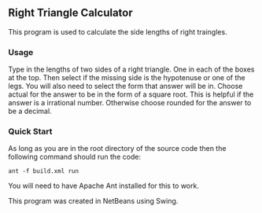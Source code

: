 ## Right Triangle Calculator

This program is used to calculate the side lengths of
right traingles.

### Usage

Type in the lengths of two sides of a right triangle. One in each of the boxes at the top. Then select if the missing side is the hypotenuse or one of the legs. You will also need to select the form that answer will be in. Choose actual for the answer to be in the form of a square root. This is helpful if the answer is a irrational number. Otherwise choose rounded for the answer to be a decimal.

### Quick Start

As long as you are in the root directory of the source code then
the following command should run the code:

    ant -f build.xml run
    
You will need to have Apache Ant installed for this to work.

This program was created in NetBeans using Swing.
